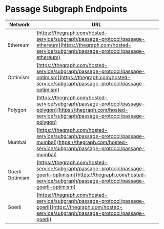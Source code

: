 # Passage Subgraph Endpoints

| Network        | URL                                                                                  |
| -------------- | ------------------------------------------------------------------------------------ |
| Ethereum       | [https://thegraph.com/hosted-service/subgraph/passage-protocol/passage-ethereum](https://thegraph.com/hosted-service/subgraph/passage-protocol/passage-ethereum)    |
| Optimism       | [https://thegraph.com/hosted-service/subgraph/passage-protocol/passage-optimism](https://thegraph.com/hosted-service/subgraph/passage-protocol/passage-optimism)    |
| Polygon        | [https://thegraph.com/hosted-service/subgraph/passage-protocol/passage-polygon](https://thegraph.com/hosted-service/subgraph/passage-protocol/passage-polygon)     |
| Mumbai         | [https://thegraph.com/hosted-service/subgraph/passage-protocol/passage-mumbai](https://thegraph.com/hosted-service/subgraph/passage-protocol/passage-mumbai)      |
| Goerli Optimism |[https://thegraph.com/hosted-service/subgraph/passage-protocol/passage-goerli-optimism](https://thegraph.com/hosted-service/subgraph/passage-protocol/passage-goerli-optimism) |
| Goerli         | [https://thegraph.com/hosted-service/subgraph/passage-protocol/passage-goerli](https://thegraph.com/hosted-service/subgraph/passage-protocol/passage-goerli)      |